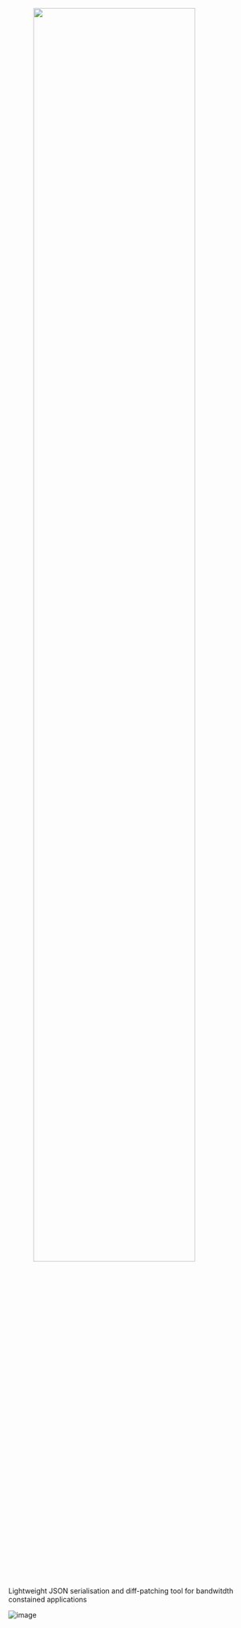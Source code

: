 <img width=80% 
src="https://user-images.githubusercontent.com/29259177/203023707-0a5a84eb-de45-482b-a8e5-d6b22c4f09df.png"
style="margin-left: auto; margin-right: auto;display: block;">

###
 Lightweight JSON serialisation and diff-patching tool for bandwitdth constained applications

![image](https://user-images.githubusercontent.com/29259177/203046086-1c4e36f3-8a81-42b9-bed0-232f970ed90a.png)
